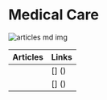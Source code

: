# Medical Care

![articles md img](https://previews.123rf.com/images/giggsy25/giggsy251711/giggsy25171100134/89624948-smart-doctor-with-a-stethoscope-on-blurred-hospital-background-and-medical-icon-in-hexagonal-shaped-.jpg)

| Articles    | Links       |
| ----------- | ----------- |
|             | []   ()   |
|             | [] ()       |
